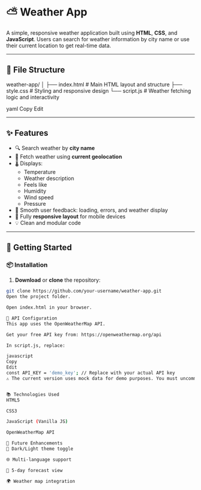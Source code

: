 # ⛅ Weather App

A simple, responsive weather application built using **HTML**, **CSS**, and **JavaScript**. Users can search for weather information by city name or use their current location to get real-time data.

---

## 📁 File Structure

weather-app/
│
├── index.html # Main HTML layout and structure
├── style.css # Styling and responsive design
└── script.js # Weather fetching logic and interactivity

yaml
Copy
Edit

---

## ✨ Features

- 🔍 Search weather by **city name**
- 📍 Fetch weather using **current geolocation**
- 🌡️ Displays:
  - Temperature
  - Weather description
  - Feels like
  - Humidity
  - Wind speed
  - Pressure
- 🧭 Smooth user feedback: loading, errors, and weather display
- 📱 Fully **responsive layout** for mobile devices
- 💡 Clean and modular code

---

## 🚀 Getting Started

### 📦 Installation

1. **Download** or **clone** the repository:

```bash
git clone https://github.com/your-username/weather-app.git
Open the project folder.

Open index.html in your browser.

🔑 API Configuration
This app uses the OpenWeatherMap API.

Get your free API key from: https://openweathermap.org/api

In script.js, replace:

javascript
Copy
Edit
const API_KEY = 'demo_key'; // Replace with your actual API key
⚠️ The current version uses mock data for demo purposes. You must uncomment the real API logic in fetchWeather() and comment out or remove the mock block to make live requests.


📚 Technologies Used
HTML5

CSS3

JavaScript (Vanilla JS)

OpenWeatherMap API

🧪 Future Enhancements
🌙 Dark/Light theme toggle

🌐 Multi-language support

📆 5-day forecast view

🌍 Weather map integration

